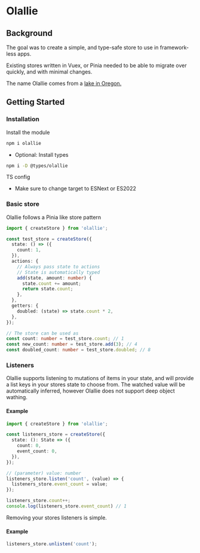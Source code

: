 # Olallie

## Background
The goal was to create a simple, and type-safe store to use in framework-less apps.

Existing stores written in Vuex, or Pinia needed to be able to migrate over quickly, and with minimal changes.

The name Olallie comes from a [lake in Oregon.](https://www.fs.usda.gov/recarea/mthood/recarea/?recid=52978)

## Getting Started
### Installation
Install the module
  ```bash
  npm i olallie
  ```
  - Optional: Install types
  ```bash
  npm i -D @types/olallie
  ```
TS config
  - Make sure to change target to ESNext or ES2022
### Basic store
Olallie follows a Pinia like store pattern
  ```typescript
  import { createStore } from 'olallie';

  const test_store = createStore({
    state: () => ({
      count: 1,
    }),
    actions: {
      // Always pass state to actions
      // State is automatically typed
      add(state, amount: number) {
        state.count += amount;
        return state.count;
      },
    },
    getters: {
      doubled: (state) => state.count * 2,
    },
  });

  // The store can be used as
  const count: number = test_store.count; // 1
  const new_count: number = test_store.add(3); // 4
  const doubled_count: number = test_store.doubled; // 8
  ```

### Listeners
Olallie supports listening to mutations of items in your state, and will provide a list keys in your stores state to choose from. The watched value will be automatically inferred, however Olallie does not support deep object wathing.

#### Example
```typescript
import { createStore } from 'olallie';

const listeners_store = createStore({
  state: (): State => ({
    count: 0,
    event_count: 0,
  }),
});

// (parameter) value: number
listeners_store.listen('count', (value) => {
  listeners_store.event_count = value;
});

listeners_store.count++;
console.log(listeners_store.event_count) // 1
```

Removing your stores listeners is simple.

#### Example
```typescript
listeners_store.unlisten('count');
```
